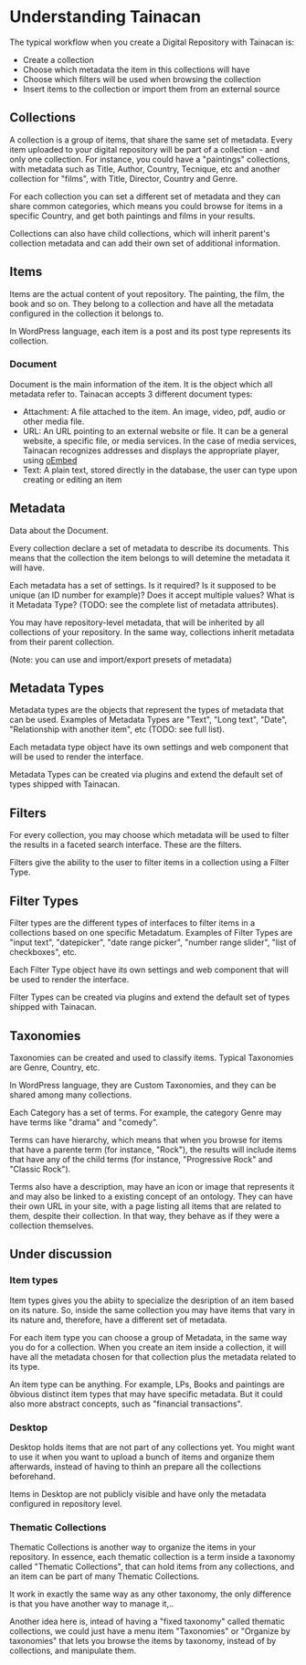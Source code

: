 # Understanding Tainacan

The typical workflow when you create a Digital Repository with Tainacan is:

* Create a collection
* Choose which metadata the item in this collections will have
* Choose which filters will be used when browsing the collection
* Insert items to the collection or import them from an external source

## Collections

A collection is a group of items, that share the same set of metadata. Every item uploaded to your digital repository will be part of a collection - and only one collection. For instance, you could have a "paintings" collections, with metadata such as Title, Author, Country, Tecnique, etc and another collection for "films", with Title, Director, Country and Genre.

For each collection you can set a different set of metadata and they can share common categories, which means you could browse for items in a specific Country, and get both paintings and films in your results. 

Collections can also have child collections, which will inherit parent's collection metadata and can add their own set of additional information.

## Items

Items are the actual content of yout repository. The painting, the film, the book and so on. They belong to a collection and have all the metadata configured in the collection it belongs to.

In WordPress language, each item is a post and its post type represents its collection.

### Document 

Document is the main information of the item. It is the object which all metadata refer to. Tainacan accepts 3 different document types:

* Attachment: A file attached to the item. An image, video, pdf, audio or other media file.
* URL: An URL pointing to an external website or file. It can be a general website, a specific file, or media services. In the case of media services, Tainacan recognizes addresses and displays the appropriate player, using [oEmbed](https://oembed.com/)
* Text: A plain text, stored directly in the database, the user can type upon creating or editing an item

## Metadata

Data about the Document. 

Every collection declare a set of metadata to describe its documents. This means that the collection the item belongs to will detemine the metadata it will have.

Each metadata has a set of settings. Is it required? Is it supposed to be unique (an ID number for example)? Does it accept multiple values? What is it Metadata Type? (TODO: see the complete list of metadata attributes).

You may have repository-level metadata, that will be inherited by all collections of your repository. In the same way, collections inherit metadata from their parent collection.

(Note: you can use and import/export presets of metadata)

## Metadata Types

Metadata types are the objects that represent the types of metadata that can be used. Examples of Metadata Types are "Text", "Long text", "Date", "Relationship with another item", etc (TODO: see full list).

Each metadata type object have its own settings and web component that will be used to render the interface. 

Metadata Types can be created via plugins and extend the default set of types shipped with Tainacan.

## Filters

For every collection, you may choose which metadata will be used to filter the results in a faceted search interface. These are the filters.

Filters give the ability to the user to filter items in a collection using a Filter Type.

## Filter Types

Filter types are the different types of interfaces to filter items in a collections based on one specific Metadatum. Examples of Filter Types are "input text", "datepicker", "date range picker", "number range slider", "list of checkboxes", etc.

Each Filter Type object have its own settings and web component that will be used to render the interface.

Filter Types can be created via plugins and extend the default set of types shipped with Tainacan. 

## Taxonomies

Taxonomies can be created and used to classify items. Typical Taxonomies are Genre, Country, etc.

In WordPress language, they are Custom Taxonomies, and they can be shared among many collections.

Each Category has a set of terms. For example, the category Genre may have terms like "drama" and "comedy".

Terms can have hierarchy, which means that when you browse for items that have a parente term (for instance, "Rock"), the results will include items that have any of the child terms (for instance, "Progressive Rock" and "Classic Rock").

Terms also have a description, may have an icon or image that represents it and may also be linked to a existing concept of an ontology. They can have their own URL in your site, with a page listing all items that are related to them, despite their collection. In that way, they behave as if they were a collection themselves.

## Under discussion

### Item types

Item types gives you the abiity to specialize the desription of an item based on its nature. So, inside the same collection you may have items that vary in its nature and, therefore, have a different set of metadata.

For each item type you can choose a group of Metadata, in the same way you do for a collection. When you create an item inside a collection, it will have all the metadata chosen for that collection plus the metadata related to its type.

An item type can be anything. For example, LPs, Books and paintings are õbvious distinct item types that may have specific metadata. But it could also more abstract concepts, such as "financial transactions".

### Desktop

Desktop holds items that are not part of any collections yet. You might want to use it when you want to upload a bunch of items and organize them afterwards, instead of having to thinh an prepare all the collections beforehand.

Items in Desktop are not publicly visible and have only the metadata configured in repository level.

### Thematic Collections

Thematic Collections is another way to organize the items in your repository. In essence, each thematic collection is a term inside a taxonomy called "Thematic Collections", that can hold items from any collections, and an item can be part of many Thematic Collections.

It work in exactly the same way as any other taxonomy, the only difference is that you have another way to manage it,..

Another idea here is, intead of having a "fixed taxonomy" called thematic collections, we could just have a menu item "Taxonomies" or "Organize by taxonomies" that lets you browse the items by taxonomy, instead of by collections, and manipulate them.
